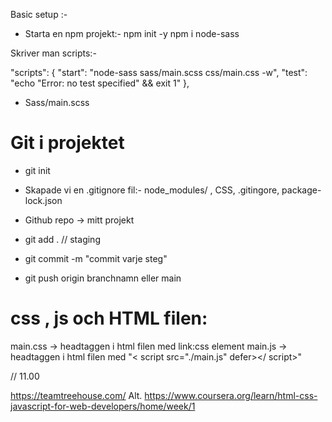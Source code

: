 Basic setup :- 

* Starta en npm projekt:- 
    npm init -y 
    npm i node-sass 

Skriver man scripts:- 
   
 "scripts": {
    "start": "node-sass  sass/main.scss css/main.css -w",
    "test": "echo \"Error: no test specified\" && exit 1"
  },

  * Sass/main.scss

  
  <h1> Git i projektet </h1>

  * git init
  * Skapade vi en .gitignore fil:- 
      node_modules/ , CSS, .gitingore, package-lock.json

  * Github repo -> mitt projekt 

  * git add . // staging 
  * git commit -m "commit varje steg" 
  * git push origin branchnamn eller main 

  <h1>  css , js och HTML filen: </h1>
  
  main.css -> headtaggen i html filen med link:css element 
  main.js -> headtaggen i html filen med  "< script src="./main.js" defer></ script>" 


// 11.00

https://teamtreehouse.com/ 
Alt. 
https://www.coursera.org/learn/html-css-javascript-for-web-developers/home/week/1

